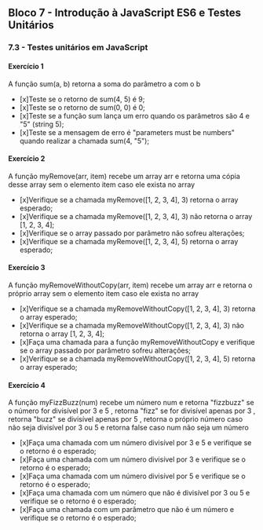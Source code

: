 ## Bloco 7 - Introdução à JavaScript ES6 e Testes Unitários
### 7.3 - Testes unitários em JavaScript


#### Exercício 1
A função sum(a, b) retorna a soma do parâmetro a com o b

- [x]Teste se o retorno de sum(4, 5) é 9;
- [x]Teste se o retorno de sum(0, 0) é 0;
- [x]Teste se a função sum lança um erro quando os parâmetros são 4 e "5" (string 5);
- [x]Teste se a mensagem de erro é "parameters must be numbers" quando realizar a chamada sum(4, "5");

#### Exercício 2
A função myRemove(arr, item) recebe um array arr e retorna uma cópia desse array sem o elemento item caso ele exista no array

- [x]Verifique se a chamada myRemove([1, 2, 3, 4], 3) retorna o array esperado;
- [x]Verifique se a chamada myRemove([1, 2, 3, 4], 3) não retorna o array [1, 2, 3, 4];
- [x]Verifique se o array passado por parâmetro não sofreu alterações;
- [x]Verifique se a chamada myRemove([1, 2, 3, 4], 5) retorna o array esperado;

#### Exercício 3
A função myRemoveWithoutCopy(arr, item) recebe um array arr e retorna o próprio array sem o elemento item caso ele exista no array
- [x]Verifique se a chamada myRemoveWithoutCopy([1, 2, 3, 4], 3) retorna o array esperado;
- [x]Verifique se a chamada myRemoveWithoutCopy([1, 2, 3, 4], 3) não retorna o array [1, 2, 3, 4];
- [x]Faça uma chamada para a função myRemoveWithoutCopy e verifique se o array passado por parâmetro sofreu alterações;
- [x]Verifique se a chamada myRemoveWithoutCopy([1, 2, 3, 4], 5) retorna o array esperado;

#### Exercício 4
A função myFizzBuzz(num) recebe um número num e retorna "fizzbuzz" se o número for divisível por 3 e 5 , retorna "fizz" se for divisível apenas por 3 , retorna "buzz" se divisível apenas por 5 , retorna o próprio número caso não seja divisível por 3 ou 5 e retorna false caso num não seja um número

- [x]Faça uma chamada com um número divisível por 3 e 5 e verifique se o retorno é o esperado;
- [x]Faça uma chamada com um número divisível por 3 e verifique se o retorno é o esperado;
- [x]Faça uma chamada com um número divisível por 5 e verifique se o retorno é o esperado;
- [x]Faça uma chamada com um número que não é divisível por 3 ou 5 e verifique se o retorno é o esperado;
- [x]Faça uma chamada com um parâmetro que não é um número e verifique se o retorno é o esperado;
